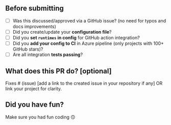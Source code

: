 ## Before submitting

- [ ] Was this discussed/approved via a GitHub issue? (no need for typos and docs improvements)
- [ ] Did you create/update your **configuration file**?
- [ ] Did you **set `runtimes` in config** for GitHub action integration?
- [ ] Did you **add your config to CI** in Azure pipeline (only projects with 100+ GitHub stars)?
- [ ] Are all integration **tests passing**?

## What does this PR do? \[optional\]

Fixes # (issue) \[add a link to the created issue in your repository if any\]
OR link your project for clarity.

## Did you have fun?

Make sure you had fun coding 🙃
